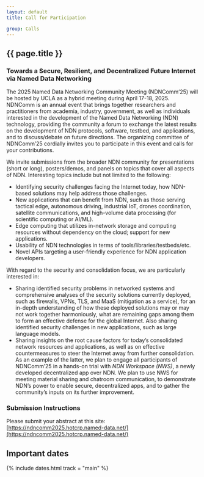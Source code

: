 ```yaml
---
layout: default
title: Call for Participation

group: Calls
---
```


## {{ page.title }}

### Towards a Secure, Resilient, and Decentralized Future Internet via Named Data Networking

The 2025 Named Data Networking Community Meeting (NDNComm’25) will be hosted by UCLA as a hybrid meeting during April 17-18, 2025\. NDNComm is an annual event that brings together researchers and practitioners from academia, industry, government, as well as individuals interested in the development of the Named Data Networking (NDN) technology, providing the community a forum to exchange the latest results on the development of NDN protocols, software, testbed, and applications, and to discuss/debate on future directions.  The organizing committee of NDNComm’25 cordially invites you to participate in this event and calls for your contributions. 

We invite submissions from the broader NDN community for presentations (short or long), posters/demos, and panels on topics that cover all aspects of NDN. Interesting topics include but not limited to the following:

* Identifying security challenges facing the Internet today, how NDN-based solutions may help address those challenges.  
* New applications that can benefit from NDN, such as those serving tactical edge, autonomous driving, industrial IoT, drones coordination, satellite communications, and high-volume data processing (for scientific computing or AI/ML).  
* Edge computing that utilizes in-network storage and computing resources without dependency on the cloud; support for new applications.  
* Usability of NDN technologies in terms of tools/libraries/testbeds/etc.  
* Novel APIs targeting a user-friendly experience for NDN application developers.

With regard to the security and consolidation focus, we are particularly interested in:

* Sharing identified security problems in networked systems and comprehensive analyses of the security solutions currently deployed, such as firewalls, VPNs, TLS, and MaaS (mitigation as a service), for an in-depth understanding of how these deployed solutions may or may not work together harmoniously, what are remaining gaps among them to form an effective defense for the global Internet. Also sharing identified security challenges in new applications, such as large language models.  
* Sharing insights on the root cause factors for today’s consolidated network resources and applications, as well as on effective countermeasures to steer the Internet away from further consolidation. As an example of the latter, we plan to engage all participants of NDNComm’25 in a hands-on trial with *NDN Workspace (NWS)*, a newly developed decentralized app over NDN.  We plan to use NWS for meeting material sharing and chatroom communication, to demonstrate NDN’s power to enable secure, decentralized apps, and to gather the community’s inputs on its further improvement.

### Submission Instructions

Please submit your abstract at this site: [https://ndncomm2025.hotcrp.named-data.net/](https://ndncomm2025.hotcrp.named-data.net/)

## Important dates

{% include dates.html track = "main" %}
